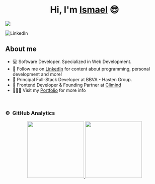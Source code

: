 <div align="center">
<h1 align="center">Hi, I'm <a href="https://ismael-romero.com">Ismael</a> 😎</h1>
</div>


<img src="https://github.com/user-attachments/assets/859228eb-42e3-4d41-982c-e8c2db91f24b">

![LinkedIn](https://img.shields.io/badge/-LinkedIn-blue?style=flat-square&logo=Linkedin&logoColor=white&link=https://www.linkedin.com/in/ismaelromeroortega/)

## About me

- 💻 Software Developer. Specialized in Web Development.
- 🌱 Follow me on [LinkedIn](https://www.linkedin.com/in/ismaelromeroortega/) for content about programming, personal development and more!
- 💼 Principal Full-Stack Developer at BBVA - Hasten Group.
- 💼 Frontend Developer & Founding Partner at [Climind](https://www.linkedin.com/company/climind/)
- 👨🏻‍💻 Visit my [Portfolio](https://ismael-romero.com) for more info
<br>

### ⚙️ &nbsp;GitHub Analytics

<p align="center">
<a href="https://github.com/ArisGuimera">
  <img height="180em" src="https://github-readme-stats-eight-theta.vercel.app/api?username=isromero&show_icons=true&theme=algolia&include_all_commits=true&count_private=true"/>
  <img height="180em" src="https://github-readme-stats-eight-theta.vercel.app/api/top-langs/?username=isromero&layout=compact&langs_count=8&theme=algolia"/>
</a>
</p>
